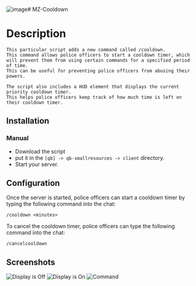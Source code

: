 ![image](https://github.com/MohamedAderak/MZ_Cooldown/assets/91732940/64e1c42d-565d-4d1d-ad2f-20a7973d052c)# MZ-Cooldown

# Description

    This particular script adds a new command called /cooldown.
    This command allows police officers to start a cooldown timer, which will prevent them from using certain commands for a specified period of time. 
    This can be useful for preventing police officers from abusing their powers.

    The script also includes a HUD element that displays the current priority cooldown timer. 
    This helps police officers keep track of how much time is left on their cooldown timer.


## Installation

### Manual
- Download the script 
- put it in the `[qb] -> qb-smallresources -> client` directory.
- Start your server.

## Configuration

Once the server is started, police officers can start a cooldown timer by typing the following command into the chat:
```
/cooldown <minutes>
```

To cancel the cooldown timer, police officers can type the following command into the chat:
```
/cancelcooldown
```

## Screenshots

![Display is Off](https://i.postimg.cc/Hxbx1jRv/image.png)
![Display is On](https://i.postimg.cc/6phggKMV/image.png)
![Command](https://i.postimg.cc/1XTY055P/image.png)


